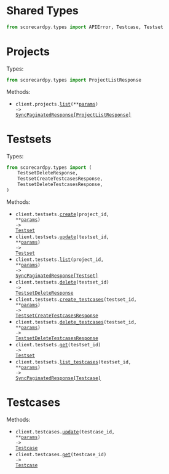 # Shared Types

```python
from scorecardpy.types import APIError, Testcase, Testset
```

# Projects

Types:

```python
from scorecardpy.types import ProjectListResponse
```

Methods:

- <code title="get /projects">client.projects.<a href="./src/scorecardpy/resources/projects.py">list</a>(\*\*<a href="src/scorecardpy/types/project_list_params.py">params</a>) -> <a href="./src/scorecardpy/types/project_list_response.py">SyncPaginatedResponse[ProjectListResponse]</a></code>

# Testsets

Types:

```python
from scorecardpy.types import (
    TestsetDeleteResponse,
    TestsetCreateTestcasesResponse,
    TestsetDeleteTestcasesResponse,
)
```

Methods:

- <code title="post /projects/{projectId}/testsets">client.testsets.<a href="./src/scorecardpy/resources/testsets.py">create</a>(project_id, \*\*<a href="src/scorecardpy/types/testset_create_params.py">params</a>) -> <a href="./src/scorecardpy/types/shared/testset.py">Testset</a></code>
- <code title="patch /testsets/{testsetId}">client.testsets.<a href="./src/scorecardpy/resources/testsets.py">update</a>(testset_id, \*\*<a href="src/scorecardpy/types/testset_update_params.py">params</a>) -> <a href="./src/scorecardpy/types/shared/testset.py">Testset</a></code>
- <code title="get /projects/{projectId}/testsets">client.testsets.<a href="./src/scorecardpy/resources/testsets.py">list</a>(project_id, \*\*<a href="src/scorecardpy/types/testset_list_params.py">params</a>) -> <a href="./src/scorecardpy/types/shared/testset.py">SyncPaginatedResponse[Testset]</a></code>
- <code title="delete /testsets/{testsetId}">client.testsets.<a href="./src/scorecardpy/resources/testsets.py">delete</a>(testset_id) -> <a href="./src/scorecardpy/types/testset_delete_response.py">TestsetDeleteResponse</a></code>
- <code title="post /testsets/{testsetId}/testcases">client.testsets.<a href="./src/scorecardpy/resources/testsets.py">create_testcases</a>(testset_id, \*\*<a href="src/scorecardpy/types/testset_create_testcases_params.py">params</a>) -> <a href="./src/scorecardpy/types/testset_create_testcases_response.py">TestsetCreateTestcasesResponse</a></code>
- <code title="delete /testsets/{testsetId}/testcases">client.testsets.<a href="./src/scorecardpy/resources/testsets.py">delete_testcases</a>(testset_id, \*\*<a href="src/scorecardpy/types/testset_delete_testcases_params.py">params</a>) -> <a href="./src/scorecardpy/types/testset_delete_testcases_response.py">TestsetDeleteTestcasesResponse</a></code>
- <code title="get /testsets/{testsetId}">client.testsets.<a href="./src/scorecardpy/resources/testsets.py">get</a>(testset_id) -> <a href="./src/scorecardpy/types/shared/testset.py">Testset</a></code>
- <code title="get /testsets/{testsetId}/testcases">client.testsets.<a href="./src/scorecardpy/resources/testsets.py">list_testcases</a>(testset_id, \*\*<a href="src/scorecardpy/types/testset_list_testcases_params.py">params</a>) -> <a href="./src/scorecardpy/types/shared/testcase.py">SyncPaginatedResponse[Testcase]</a></code>

# Testcases

Methods:

- <code title="put /testcases/{testcaseId}">client.testcases.<a href="./src/scorecardpy/resources/testcases.py">update</a>(testcase_id, \*\*<a href="src/scorecardpy/types/testcase_update_params.py">params</a>) -> <a href="./src/scorecardpy/types/shared/testcase.py">Testcase</a></code>
- <code title="get /testcases/{testcaseId}">client.testcases.<a href="./src/scorecardpy/resources/testcases.py">get</a>(testcase_id) -> <a href="./src/scorecardpy/types/shared/testcase.py">Testcase</a></code>
